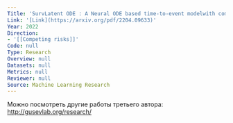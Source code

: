 ```yaml
---
Title: 'SurvLatent ODE : A Neural ODE based time-to-event modelwith competing risks for longitudinal data improvescancer-associated Venous Thromboembolism (VTE)prediction'
Link: '[Link](https://arxiv.org/pdf/2204.09633)'
Year: 2022
Direction:
- '[[Competing risks]]'
Code: null
Type: Research
Overview: null
Datasets: null
Metrics: null
Reviewer: null
Source: Machine Learning Research
---
```


Можно посмотреть другие работы третьего автора: http://gusevlab.org/research/

